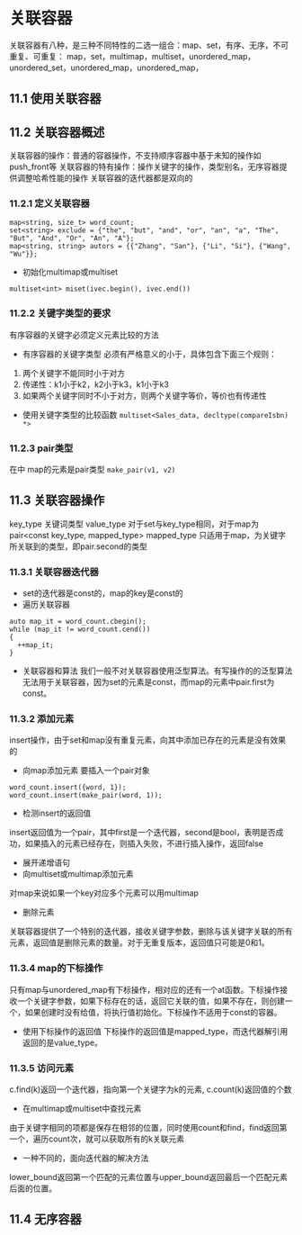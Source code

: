 # 关联容器
关联容器有八种，是三种不同特性的二选一组合：map、set，有序、无序，不可重复、可重复：
map，set，multimap，multiset，unordered_map，unordered_set，unordered_map，unordered_map，
## 11.1 使用关联容器
## 11.2 关联容器概述
关联容器的操作：普通的容器操作，不支持顺序容器中基于未知的操作如push_front等
关联容器的特有操作：操作关键字的操作，类型别名，无序容器提供调整哈希性能的操作
关联容器的迭代器都是双向的
### 11.2.1 定义关联容器
```
map<string, size_t> word_count;
set<string> exclude = {"the", "but", "and", "or", "an", "a", "The", "But", "And", "Or", "An", "A"};
map<string, string> autors = {{"Zhang", "San"}, {"Li", "Si"}, {"Wang", "Wu"}};
```
- 初始化multimap或multiset

`multiset<int> miset(ivec.begin(), ivec.end())`
### 11.2.2 关键字类型的要求
有序容器的关键字必须定义元素比较的方法
- 有序容器的关键字类型
必须有严格意义的小于，具体包含下面三个规则：
1. 两个关键字不能同时小于对方
2. 传递性：k1小于k2，k2小于k3，k1小于k3
3. 如果两个关键字同时不小于对方，则两个关键字等价，等价也有传递性
- 使用关键字类型的比较函数
`multiset<Sales_data, decltype(compareIsbn) *>`
### 11.2.3 pair类型
在<utility>中
map的元素是pair类型
`make_pair(v1, v2)`
  
## 11.3 关联容器操作
key_type 关键词类型
value_type 对于set与key_type相同，对于map为pair<const key_type, mapped_type>
mapped_type 只适用于map，为关键字所关联到的类型，即pair.second的类型
### 11.3.1 关联容器迭代器
- set的迭代器是const的，map的key是const的
- 遍历关联容器
```
auto map_it = word_count.cbegin();
while (map_it != word_count.cend())
{
  ++map_it;
}
```
- 关联容器和算法
我们一般不对关联容器使用泛型算法。有写操作的的泛型算法无法用于关联容器，因为set的元素是const，而map的元素中pair.first为const。
### 11.3.2 添加元素
insert操作，由于set和map没有重复元素，向其中添加已存在的元素是没有效果的
- 向map添加元素
要插入一个pair对象
```
word_count.insert({word, 1});
word_count.insert(make_pair(word, 1));
```
- 检测insert的返回值

insert返回值为一个pair，其中first是一个迭代器，second是bool，表明是否成功，如果插入的元素已经存在，则插入失败，不进行插入操作，返回false
- 展开递增语句
- 向multiset或multimap添加元素

对map来说如果一个key对应多个元素可以用multimap
- 删除元素

关联容器提供了一个特别的迭代器，接收关键字参数，删除与该关键字关联的所有元素，返回值是删除元素的数量。对于无重复版本，返回值只可能是0和1。
### 11.3.4 map的下标操作
只有map与unordered_map有下标操作，相对应的还有一个at函数。下标操作接收一个关键字参数，如果下标存在的话，返回它关联的值，如果不存在，则创建一个，如果创建时没有给值，将执行值初始化。下标操作不适用于const的容器。
- 使用下标操作的返回值
下标操作的返回值是mapped_type，而迭代器解引用返回的是value_type。
### 11.3.5 访问元素
c.find(k)返回一个迭代器，指向第一个关键字为k的元素, c.count(k)返回值的个数
- 在multimap或multiset中查找元素

由于关键字相同的项都是保存在相邻的位置，同时使用count和find，find返回第一个，遍历count次，就可以获取所有的k关联元素
- 一种不同的，面向迭代器的解决方法

lower_bound返回第一个匹配的元素位置与upper_bound返回最后一个匹配元素后面的位置。
## 11.4 无序容器
